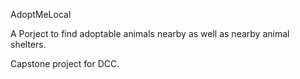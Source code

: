 AdoptMeLocal

A Porject to find adoptable animals nearby as well as nearby animal shelters.

Capstone project for DCC.

